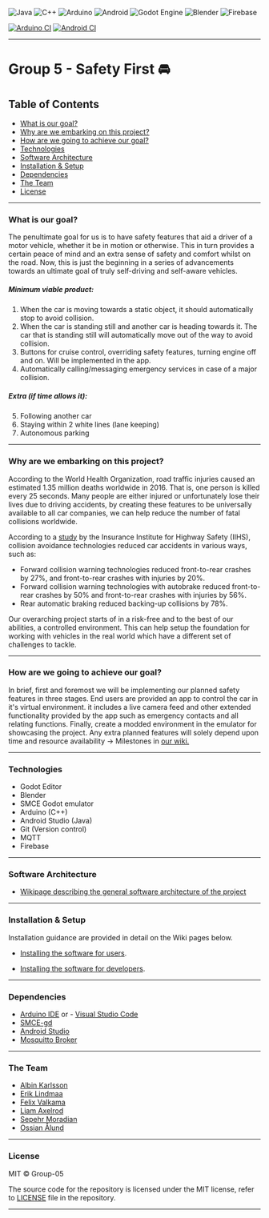 ![Java](https://img.shields.io/badge/java-%23ED8B00.svg?style=for-the-badge&logo=java&logoColor=white)
![C++](https://img.shields.io/badge/c++-%2300599C.svg?style=for-the-badge&logo=c%2B%2B&logoColor=white)
![Arduino](https://img.shields.io/badge/-Arduino-00979D?style=for-the-badge&logo=Arduino&logoColor=white)
![Android](https://img.shields.io/badge/Android-3DDC84?style=for-the-badge&logo=android&logoColor=white)
![Godot Engine](https://img.shields.io/badge/GODOT-%23FFFFFF.svg?style=for-the-badge&logo=godot-engine)
![Blender](https://img.shields.io/badge/blender-%23F5792A.svg?style=for-the-badge&logo=blender&logoColor=white)
![Firebase](https://img.shields.io/badge/Firebase-039BE5?style=for-the-badge&logo=Firebase&logoColor=white)

[![Arduino CI](https://github.com/DIT113-V22/group-05/actions/workflows/arduino-build.yml/badge.svg?branch=master&event=push)](https://github.com/DIT113-V22/group-05/actions/workflows/arduino-build.yml)
[![Android CI](https://github.com/DIT113-V22/group-05/actions/workflows/android.yml/badge.svg?branch=master&event=push)](https://github.com/DIT113-V22/group-05/actions/workflows/android.yml)

***

# Group 5 - Safety First 🚘

## Table of Contents
* [What is our goal?](#what-is-our-goal)
* [Why are we embarking on this project?](#why-are-we-embarking-on-this-project)
* [How are we going to achieve our goal?](#how-are-we-going-to-achieve-our-goal)
* [Technologies](#technologies)
* [Software Architecture](#software-architecture)
* [Installation & Setup](#installation--setup)
* [Dependencies](#dependencies)
* [The Team](#the-team)
* [License](#license)

***

### What is our goal?
The penultimate goal for us is to have safety features that aid a driver of a motor vehicle, whether
it be in motion or otherwise. This in turn provides a certain peace of mind and an extra sense of 
safety and comfort whilst on the road. Now, this is just the beginning in a series of advancements 
towards an ultimate goal of truly self-driving and self-aware vehicles.
##### Minimum viable product:
1. When the car is moving towards a static object, it should automatically stop to avoid collision.
2. When the car is standing still and another car is heading towards it. The car that is standing still will automatically move out of the way to avoid collision.
3. Buttons for cruise control, overriding safety features, turning engine off and on. Will be implemented in the app. 
4. Automatically calling/messaging emergency services in case of a major collision.
 
##### Extra (if time allows it):
5. Following another car
6. Staying within 2 white lines (lane keeping)
7. Autonomous parking 

*** 

### Why are we embarking on this project?
According to the World Health Organization, road traffic injuries caused an estimated 1.35 million 
deaths worldwide in 2016. That is, one person is killed every 25 seconds. Many people are either 
injured or unfortunately lose their lives due to driving accidents, by creating these features to be
universally available to all car companies, we can help reduce the number of fatal collisions worldwide.

According to a [study](https://www.iihs.org/media/259e5bbd-f859-42a7-bd54-3888f7a2d3ef/e9boUQ/Topics/ADVANCED%20DRIVER%20ASSISTANCE/IIHS-real-world-CA-benefits.pdf) 
by the Insurance Institute for Highway Safety (IIHS), collision avoidance technologies reduced car accidents in various ways, such as:

- Forward collision warning technologies reduced front-to-rear crashes by 27%, and front-to-rear crashes with injuries by 20%.
- Forward collision warning technologies with autobrake reduced front-to-rear crashes by 50% and front-to-rear crashes with injuries by 56%.
- Rear automatic braking reduced backing-up collisions by 78%.

Our overarching project starts of in a risk-free and to the best of our abilities, a controlled environment. 
This can help setup the foundation for working with vehicles in the real world which have a different set of challenges to tackle.

***

### How are we going to achieve our goal?
In brief, first and foremost we will be implementing our planned safety features in three stages. End users are provided an app to control the car in it's virtual environment. it includes a live camera feed and other extended functionality provided by the app such as emergency contacts and all relating functions. Finally, create a modded environment in the emulator for showcasing the project. Any extra planned features will solely depend upon time and resource availability -> Milestones in [our wiki.](https://github.com/DIT113-V22/group-05/wiki/Milestones)

***

### Technologies
* Godot Editor
* Blender
* SMCE Godot emulator
* Arduino (C++)
* Android Studio (Java)
* Git (Version control)
* MQTT
* Firebase

***

### Software Architecture

- [Wikipage describing the general software architecture of the project](https://github.com/DIT113-V22/group-05/wiki/Software-Architecture)

***

### Installation & Setup

Installation guidance are provided in detail on the Wiki pages below.

- [Installing the software for users](https://github.com/DIT113-V22/group-05/wiki/Installation-and-Setup-guide).

- [Installing the software for developers](https://github.com/DIT113-V22/group-05/wiki/Tools-for-developers).

***

### Dependencies

- [Arduino IDE](https://www.arduino.cc/en/software) or - [Visual Studio Code](https://code.visualstudio.com/)
- [SMCE-gd](https://github.com/ItJustWorksTM/smce-gd)
- [Android Studio](https://developer.android.com/studio)
- [Mosquitto Broker](https://mosquitto.org/)

***

### The Team
* [Albin Karlsson](https://github.com/AlbinKarlsson)
* [Erik Lindmaa](https://github.com/Lindet94)
* [Felix Valkama](https://github.com/Valkama1)
* [Liam Axelrod](https://github.com/liamaxelrod)
* [Sepehr Moradian](https://github.com/sepehrmoradian)
* [Ossian Ålund](https://github.com/o55ian)

***

### License
MIT © Group-05

The source code for the repository is licensed under the MIT license, refer to [LICENSE](https://github.com/DIT113-V22/group-05/wiki/License) file in the repository.

***
